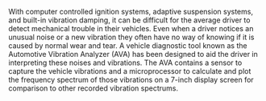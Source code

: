 With computer controlled ignition systems, adaptive suspension systems, and built-in vibration
damping, it can be difficult for the average driver to detect mechanical trouble in their vehicles.
Even when a driver notices an unusual noise or a new vibration they often have no way of
knowing if it is caused by normal wear and tear. A vehicle diagnostic tool known as the
Automotive Vibration Analyzer (AVA) has been designed to aid the driver in interpreting these
noises and vibrations. The AVA contains a sensor to capture the vehicle vibrations and a
microprocessor to calculate and plot the frequency spectrum of those vibrations on a 7-inch
display screen for comparison to other recorded vibration spectrums.


